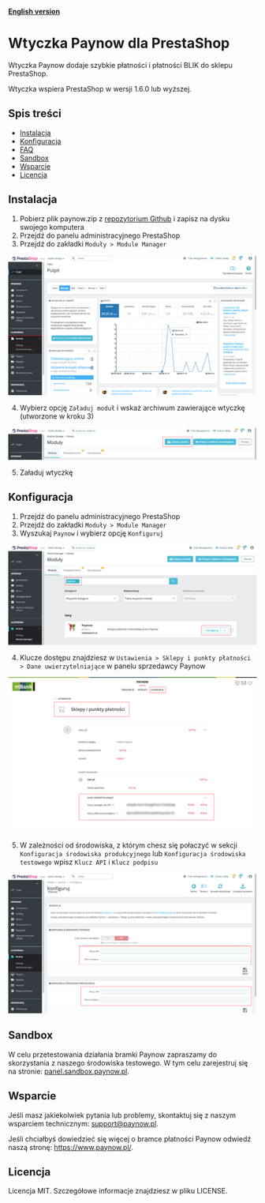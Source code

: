 [**English version**][ext0]
# Wtyczka Paynow dla PrestaShop 

Wtyczka Paynow dodaje szybkie płatności i płatności BLIK do sklepu PrestaShop.

Wtyczka wspiera PrestaShop w wersji 1.6.0 lub wyższej.

## Spis treści
* [Instalacja](#instalacja)
* [Konfiguracja](#konfiguracja)
* [FAQ](#FAQ)
* [Sandbox](#sandbox)
* [Wsparcie](#wsparcie)
* [Licencja](#licencja)

## Instalacja
1. Pobierz plik paynow.zip z [repozytorium Github][ext1] i zapisz na dysku swojego komputera
2. Przejdź do panelu administracyjnego PrestaShop
3. Przejdź do zakładki `Moduły > Module Manager`

![Instalacja krok 6][ext3]

4. Wybierz opcję `Załaduj moduł` i wskaż archiwum zawierające wtyczkę (utworzone w kroku 3)

![Instalacja krok 7][ext4]

5. Załaduj wtyczkę

## Konfiguracja
1. Przejdź do panelu administracyjnego PrestaShop
2. Przejdź do zakładki `Moduły > Module Manager`
3. Wyszukaj `Paynow` i wybierz opcję `Konfiguruj`

![Konfiguracja krok 3][ext5]

4. Klucze dostępu znajdziesz w `Ustawienia > Sklepy i punkty płatności > Dane uwierzytelniające` w panelu sprzedawcy Paynow

![Konfiguracja krok 4][ext6]

5. W zależności od środowiska, z którym chesz się połaczyć w sekcji `Konfiguracja środowiska produkcyjnego` lub `Konfiguracja środowiska testowego` wpisz `Klucz API` i `Klucz podpisu` 

![Konfiguracja krok 5][ext7]

## Sandbox
W celu przetestowania działania bramki Paynow zapraszamy do skorzystania z naszego środowiska testowego. W tym celu zarejestruj się na stronie: [panel.sandbox.paynow.pl][ext2]. 

## Wsparcie
Jeśli masz jakiekolwiek pytania lub problemy, skontaktuj się z naszym wsparciem technicznym: support@paynow.pl.

Jeśli chciałbyś dowiedzieć się więcej o bramce płatności Paynow odwiedź naszą stronę: https://www.paynow.pl/.

## Licencja
Licencja MIT. Szczegółowe informacje znajdziesz w pliku LICENSE.

[ext0]: README.EN.md
[ext1]: https://github.com/pay-now/paynow-prestashop/releases/latest
[ext2]: https://panel.sandbox.paynow.pl/auth/register
[ext3]: instruction/step1.png
[ext4]: instruction/step2.png
[ext5]: instruction/step3.png
[ext6]: instruction/step4.png
[ext7]: instruction/step5.png
